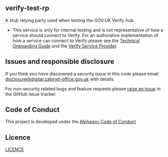 ## verify-test-rp

A stub relying party used when testing the GOV.UK Verify hub.

* This service is only for internal testing and is not representative of how a service should connect to Verify. For an authorative implementation of how a service can connect to Verify please see the [Technical Onboarding Guide](https://alphagov.github.io/rp-onboarding-tech-docs/) and the [Verify Service Provider](https://www.github.com/alphagov/verify-service-provider).

## Issues and responsible disclosure

If you think you have discovered a security issue in this code please email [disclosure@digital.cabinet-office.gov.uk](mailto:disclosure@digital.cabinet-office.gov.uk) with details.

For non-security related bugs and feature requests please [raise an issue](https://github.com/alphagov/verify-test-rp/issues/new) in the GitHub issue tracker.

## Code of Conduct
This project is developed under the [Alphagov Code of Conduct](https://github.com/alphagov/code-of-conduct)

## Licence

[LICENCE](LICENCE)
